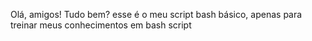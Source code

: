 Olá, amigos!
Tudo bem? 
esse é o meu script bash básico, apenas para treinar meus conhecimentos em bash script
